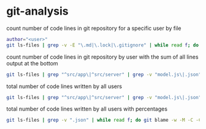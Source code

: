 # git-analysis

count number of code lines in git repository for a specific user by file
```bash
author="<user>"
git ls-files | grep -v -E "\.md|\.lock|\.gitignore" | while read f; do replaceEscaped=$(sed 's/[&/\]/\\&/g' <<<"$f"); git blame -w --line-porcelain -- "$f" | grep -I '^author ' | sed s/^/"$replaceEscaped"" "/; done | grep "$author" | awk '{print $1}' | sort -f | uniq -ic | sort -n | tee /dev/tty | awk '{s+=$1} END {printf "SUM: %.0f\n", s}'
```

count number of code lines in git repository by user with the sum of all lines output at the bottom
```bash
git ls-files | grep "^src/app\|^src/server" | grep -v "model.js\|.json" | while read f; do git blame -w -M -C -C --line-porcelain -- "$f" | grep -I '^author '; done | sort -f | uniq -ic | sort -n | tee "$(tty)" | awk '{sum += $1} END {print sum " total lines"}'
```

total number of code lines written by all users
```bash
git ls-files | grep "^src/app\|^src/server" | grep -v "model.js\|.json" | while read f; do git blame -w -M -C -C --line-porcelain -- "$f" | grep -I '^author '; done | sort -f | uniq -ic | sort -n | awk '{s+=$1} END {print s}'
```

total number of code lines written by all users with percentages
```bash
git ls-files | grep -v ".json" | while read f; do git blame -w -M -C -C --line-porcelain -- "$f" | grep -I '^author '; done | sort -f | uniq -ic | sort -n | { temp=$(</dev/stdin); IFS=$'\n' read -rd '' -A lines <<< $temp; total_lines=$(awk '{sum += $1} END {print sum}' <(echo $temp)); for line in $lines; do line_count=$(awk '{print $1}' <(echo $line)); percent=$(bc <<< "scale=3;$line_count/$total_lines*100") && echo "${line} ${percent}%"; done; echo "\n$total_lines total lines"}
```
